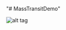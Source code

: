 "# MassTransitDemo" 

![alt tag](https://cloud.githubusercontent.com/assets/19776368/23805308/46bcd826-05b5-11e7-92ba-26d0c2e624a5.png)

